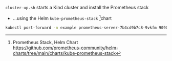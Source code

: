 
`cluster-up.sh` starts a Kind cluster and install the Prometheus stack

- …using the Helm `kube-prometheus-stack` [^3fH9j]chart

[^3fH9j]: Prometheus Stack, Helm Chart  
<https://github.com/prometheus-community/helm-charts/tree/main/charts/kube-prometheus-stack>

```bash
kubectl port-forward -n example prometheus-server-7b4cd9b7c8-9vkfm 9090:9090
```
